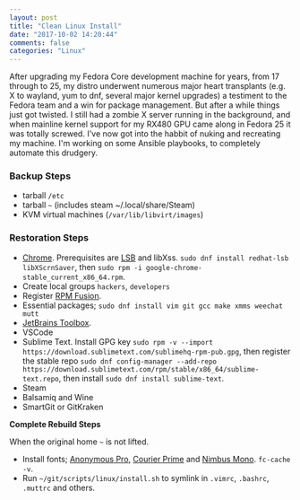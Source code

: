 ```yaml
---
layout: post
title: "Clean Linux Install"
date: "2017-10-02 14:20:44"
comments: false
categories: "Linux"
---
```


After upgrading my Fedora Core development machine for years, from 17 through to 25, my distro underwent numerous major heart transplants (e.g. X to wayland, yum to dnf, several major kernel upgrades) a testiment to the Fedora team and a win for package management. But after a while things just got twisted. I still had a zombie X server running in the background, and when mainline kernel support for my RX480 GPU came along in Fedora 25 it was totally screwed. I've now got into the habbit of nuking and recreating my machine. I'm working on some Ansible playbooks, to completely automate this drudgery.

### Backup Steps

- tarball `/etc`
- tarball `~` (includes steam ~/.local/share/Steam)
- KVM virtual machines (`/var/lib/libvirt/images`)

### Restoration Steps

- [Chrome](https://www.google.com/chrome). Prerequisites are [LSB](https://en.wikipedia.org/wiki/Linux_Standard_Base) and libXss. `sudo dnf install redhat-lsb libXScrnSaver`, then `sudo rpm -i google-chrome-stable_current_x86_64.rpm`.
- Create local groups `hackers`, `developers`
- Register [RPM Fusion](https://rpmfusion.org/Configuration).
- Essential packages; `sudo dnf install vim git gcc make xmms weechat mutt`
- [JetBrains Toolbox](https://www.jetbrains.com/toolbox/download).
- VSCode
- Sublime Text. Install GPG key `sudo rpm -v --import https://download.sublimetext.com/sublimehq-rpm-pub.gpg`, then register the stable repo `sudo dnf config-manager --add-repo https://download.sublimetext.com/rpm/stable/x86_64/sublime-text.repo`, then install `sudo dnf install sublime-text`.
- Steam
- Balsamiq and Wine
- SmartGit or GitKraken



**Complete Rebuild Steps**

When the original home `~` is not lifted.

- Install fonts; [Anonymous Pro](https://www.marksimonson.com/fonts/view/anonymous-pro), [Courier Prime](https://quoteunquoteapps.com/courierprime/) and [Nimbus Mono](#). `fc-cache -v`.
- Run `~/git/scripts/linux/install.sh` to symlink in `.vimrc`, `.bashrc`, `.muttrc` and others.

